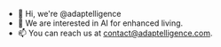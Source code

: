- 👋 Hi, we're @adaptelligence
- 👀 We are interested in AI for enhanced living.
- 📫 You can reach us at contact@adaptelligence.com.

<!---
adaptelligence/adaptelligence is a ✨ special ✨ repository because its `README.md` (this file) appears on your GitHub profile.
You can click the Preview link to take a look at your changes.
--->
